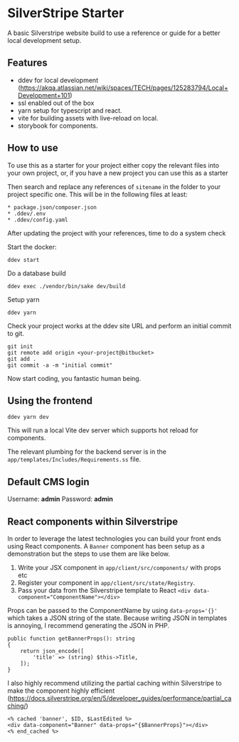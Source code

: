 # SilverStripe Starter

A basic Silverstripe website build to use a reference or guide for a better
local development setup.

## Features

-   ddev for local development (https://akqa.atlassian.net/wiki/spaces/TECH/pages/125283794/Local+Development+101)
-   ssl enabled out of the box
-   yarn setup for typescript and react.
-   vite for building assets with live-reload on local.
-   storybook for components.

## How to use

To use this as a starter for your project either copy the relevant files into
your own project, or, if you have a new project you can use this as a starter

Then search and replace any references of `sitename` in the folder to your
project specific one. This will be in the following files at least:

    * package.json/composer.json
    * .ddev/.env
    * .ddev/config.yaml

After updating the project with your references, time to do a system check

Start the docker:

```
ddev start
```

Do a database build

```
ddev exec ./vendor/bin/sake dev/build
```

Setup yarn

```
ddev yarn
```

Check your project works at the ddev site URL and perform an initial commit to
git.

```
git init
git remote add origin <your-project@bitbucket>
git add .
git commit -a -m "initial commit"
```

Now start coding, you fantastic human being.

## Using the frontend

```
ddev yarn dev
```

This will run a local Vite dev server which supports hot reload for components.

The relevant plumbing for the backend server is in the
`app/templates/Includes/Requirements.ss` file.

## Default CMS login

Username: **admin**
Password: **admin**

## React components within Silverstripe

In order to leverage the latest technologies you can build your front ends using
React components. A `Banner` component has been setup as a demonstration but the
steps to use them are like below.

1. Write your JSX component in `app/client/src/components/` with props etc
2. Register your component in `app/client/src/state/Registry`.
3. Pass your data from the Silverstripe template to React `<div data-component="ComponentName"></div>`

Props can be passed to the ComponentName by using `data-props='{}'` which takes
a JSON string of the state. Because writing JSON in templates is annoying, I
recommend generating the JSON in PHP.

```
public function getBannerProps(): string
{
    return json_encode([
        'title' => (string) $this->Title,
    ]);
}
```

I also highly recommend utilizing the partial caching within Silverstripe to
make the component highly efficient (https://docs.silverstripe.org/en/5/developer_guides/performance/partial_caching/)

```
<% cached 'banner', $ID, $LastEdited %>
<div data-component="Banner" data-props="{$BannerProps}"></div>
<% end_cached %>
```

